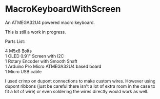 # MacroKeyboardWithScreen
 An ATMEGA32U4 powered macro keyboard.

This is still a work in progress. 

Parts List:

4	M5x8 Bolts<br/>
1	OLED 0.91" Screen with I2C<br/>
1	Rotary Encoder with Smooth Shaft<br/>
1	Arduino Pro Micro ATMEGA32U4 based board<br/>
1	Micro USB cable<br/>

I used crimp on dupont connections to make custom wires. However using dupont ribbons (just be careful there isn't a lot of extra room in the
case to fit a lot of wire) or even soldering the wires directly would work as well.
